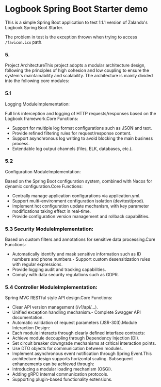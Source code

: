 Logbook Spring Boot Starter demo
================================

This is a simple Spring Boot application to test 1.1.1 version of Zalando's Logbook Spring Boot Starter.

The problem in test is the exception thrown when trying to access `/favicon.ico` path.


<!-- by 伍师杰 -->
### 5. 
Project ArchitectureThis project adopts a modular architecture design, following the principles of high cohesion and low coupling to ensure the system's maintainability and scalability. The architecture is mainly divided into the following core modules:

### 5.1
Logging ModuleImplementation: 

Full link interception and logging of HTTP requests/responses based on the Logbook framework.Core Functions:
- Support for multiple log format configurations such as JSON and text.
- Provide refined filtering rules for request/response content.
- Support asynchronous log writing to avoid blocking the main business process.
- Extendable log output channels (files, ELK, databases, etc.).

### 5.2 
Configuration ModuleImplementation: 

Based on the Spring Boot configuration system, combined with Nacos for dynamic configuration.Core Functions:
- Centrally manage application configurations via application.yml.
- Support multi-environment configuration isolation (dev/test/prod).
- Implement hot configuration update mechanism, with key parameter modifications taking effect in real-time.
- Provide configuration version management and rollback capabilities.

### 5.3 Security ModuleImplementation: 
Based on custom filters and annotations for sensitive data processing.Core Functions:
- Automatically identify and mask sensitive information such as ID numbers and phone numbers.- Support custom desensitization rules with regular expressions.
- Provide logging audit and tracking capabilities.
- Comply with data security regulations such as GDPR.

### 5.4 Controller ModuleImplementation: 
Spring MVC RESTful style API design.Core Functions:
- Clear API version management (/v1/api/...).
- Unified exception handling mechanism.- Complete Swagger API documentation.
- Automatic validation of request parameters (JSR-303).Module Interaction Design:
- Each module interacts through clearly defined interface contracts: 
- Achieve module decoupling through Dependency Injection (DI).
- Set circuit breaker downgrade mechanisms at critical interaction points.  
- Use DTO objects for communication between modules.
- Implement asynchronous event notification through Spring Event.This architecture design supports horizontal scaling. Subsequent enhancements can be achieved through:
- Introducing a modular loading mechanism (OSGi).
- Adding gRPC internal communication protocols.
- Supporting plugin-based functionality extensions.